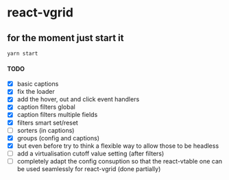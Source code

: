 
# react-vgrid

## for the moment just start it

`yarn start`

#### TODO
- [x] basic captions
- [x] fix the loader
- [x] add the hover, out and click event handlers
- [x] caption filters global
- [x] caption filters multiple fields
- [x] filters smart set/reset   
- [ ] sorters (in captions)
- [x] groups (config and captions)
- [x] but even before try to think a flexible way to allow those to be headless
- [ ] add a virtualisation cutoff value setting (after filters)
- [ ] completely adapt the config consuption so that the react-vtable one can be used seamlessly for react-vgrid (done partially)
